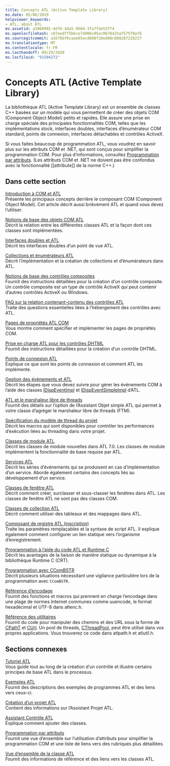 ```yaml
---
title: Concepts ATL (Active Template Library)
ms.date: 05/06/2019
helpviewer_keywords:
- ATL, about ATL
ms.assetid: a3960991-4d76-4da5-9568-3fa7fde53ff4
ms.openlocfilehash: c87eedff5b6ce7d906c05ac0678425af575f0af8
ms.sourcegitcommit: a1676bf6caae05ecd698f26ed80c08828722b237
ms.translationtype: MT
ms.contentlocale: fr-FR
ms.lasthandoff: 09/29/2020
ms.locfileid: "91504272"
---
```

# <a name="active-template-library-atl-concepts"></a>Concepts ATL (Active Template Library)

La bibliothèque ATL (Active Template Library) est un ensemble de classes C++ basées sur un modèle qui vous permettent de créer des objets COM (Component Object Model) petits et rapides. Elle assure une prise en charge spéciale des principales fonctionnalités COM, telles que les implémentations stock, interfaces doubles, interfaces d’énumérateur COM standard, points de connexion, interfaces détachables et contrôles ActiveX.

Si vous faites beaucoup de programmation ATL, vous voudrez en savoir plus sur les attributs COM et .NET, qui sont conçus pour simplifier la programmation COM. Pour plus d’informations, consultez [Programmation par attributs](../windows/attributes/cpp-attributes-com-net.md). (Les attributs COM et .NET ne doivent pas être confondus avec la fonctionnalité \[\[attribute]] de la norme C++.)

## <a name="in-this-section"></a>Dans cette section

[Introduction à COM et ATL](introduction-to-com-and-atl.md)<br/>
Présente les principaux concepts derrière le composant COM (Component Object Model). Cet article décrit aussi brièvement ATL et quand vous devez l’utiliser.

[Notions de base des objets COM ATL](fundamentals-of-atl-com-objects.md)<br/>
Décrit la relation entre les différentes classes ATL et la façon dont ces classes sont implémentées.

[Interfaces doubles et ATL](dual-interfaces-and-atl.md)<br/>
Décrit les interfaces doubles d’un point de vue ATL.

[Collections et énumérateurs ATL](atl-collections-and-enumerators.md)<br/>
Décrit l’implémentation et la création de collections et d’énumérateurs dans ATL.

[Notions de base des contrôles composites](atl-composite-control-fundamentals.md)<br/>
Fournit des instructions détaillées pour la création d’un contrôle composite. Un contrôle composite est un type de contrôle ActiveX qui peut contenir d’autres contrôles ActiveX ou Windows.

[FAQ sur la relation contenant-contenu des contrôles ATL](atl-control-containment-faq.md)<br/>
Traite des questions essentielles liées à l’hébergement des contrôles avec ATL.

[Pages de propriétés ATL COM](atl-com-property-pages.md)<br/>
Vous montre comment spécifier et implémenter les pages de propriétés COM.

[Prise en charge ATL pour les contrôles DHTML](atl-support-for-dhtml-controls.md)<br/>
Fournit des instructions détaillées pour la création d’un contrôle DHTML.

[Points de connexion ATL](atl-connection-points.md)<br/>
Explique ce que sont les points de connexion et comment ATL les implémente.

[Gestion des événements et ATL](event-handling-and-atl.md)<br/>
Décrit les étapes que vous devez suivre pour gérer les événements COM à l’aide des classes [IDispEventImpl](reference/idispeventimpl-class.md) et [IDispEventSimpleImpl](reference/idispeventsimpleimpl-class.md) d’ATL.

[ATL et le marshaleur libre de threads](atl-and-the-free-threaded-marshaler.md)<br/>
Fournit des détails sur l’option de l’Assistant Objet simple ATL qui permet à votre classe d’agréger le marshaleur libre de threads (FTM).

[Spécification du modèle de thread du projet](specifying-the-threading-model-for-a-project-atl.md)<br/>
Décrit les macros qui sont disponibles pour contrôler les performances d’exécution liées au threading dans votre projet.

[Classes de module ATL](atl-module-classes.md)<br/>
Décrit les classes de module nouvelles dans ATL 7.0. Les classes de module implémentent la fonctionnalité de base requise par ATL.

[Services ATL](atl-services.md)<br/>
Décrit les séries d’événements qui se produisent en cas d’implémentation d’un service. Aborde également certains des concepts liés au développement d’un service.

[Classes de fenêtre ATL](atl-window-classes.md)<br/>
Décrit comment créer, surclasser et sous-classer les fenêtres dans ATL. Les classes de fenêtre ATL ne sont pas des classes COM.

[Classes de collection ATL](atl-collection-classes.md)<br/>
Décrit comment utiliser des tableaux et des mappages dans ATL.

[Composant de registre ATL (inscription)](atl-registry-component-registrar.md)<br/>
Traite les paramètres remplaçables et la syntaxe de script ATL. Il explique également comment configurer un lien statique vers l’organisme d’enregistrement.

[Programmation à l’aide du code ATL et Runtime C](programming-with-atl-and-c-run-time-code.md)<br/>
Décrit les avantages de la liaison de manière statique ou dynamique à la bibliothèque Runtime C (CRT).

[Programmation avec CComBSTR](programming-with-ccombstr-atl.md)<br/>
Décrit plusieurs situations nécessitant une vigilance particulière lors de la programmation avec `CComBSTR`.

[Référence d’encodage](atl-encoding-reference.md)<br/>
Fournit des fonctions et macros qui prennent en charge l’encodage dans une plage de normes Internet communes comme uuencode, le format hexadécimal et UTF-8 dans atlenc.h.

[Référence des utilitaires](atl-utilities-reference.md)<br/>
Fournit du code pour manipuler des chemins et des URL sous la forme de [CPathT](reference/cpatht-class.md) et [CUrl](reference/curl-class.md). Un pool de threads, [CThreadPool](reference/cthreadpool-class.md), peut être utilisé dans vos propres applications. Vous trouverez ce code dans atlpath.h et atlutil.h.

## <a name="related-sections"></a>Sections connexes

[Tutoriel ATL](active-template-library-atl-tutorial.md)<br/>
Vous guide tout au long de la création d’un contrôle et illustre certains principes de base ATL dans le processus.

[Exemples ATL](../overview/visual-cpp-samples.md)<br/>
Fournit des descriptions des exemples de programmes ATL et des liens vers ceux-ci.

[Création d’un projet ATL](reference/creating-an-atl-project.md)<br/>
Contient des informations sur l’Assistant Projet ATL.

[Assistant Contrôle ATL](reference/atl-control-wizard.md)<br/>
Explique comment ajouter des classes.

[Programmation par attributs](../windows/attributes/cpp-attributes-com-net.md)<br/>
Fournit une vue d’ensemble sur l’utilisation d’attributs pour simplifier la programmation COM et une liste de liens vers des rubriques plus détaillées.

[Vue d’ensemble de la classe ATL](atl-class-overview.md)<br/>
Fournit des informations de référence et des liens vers les classes ATL.

